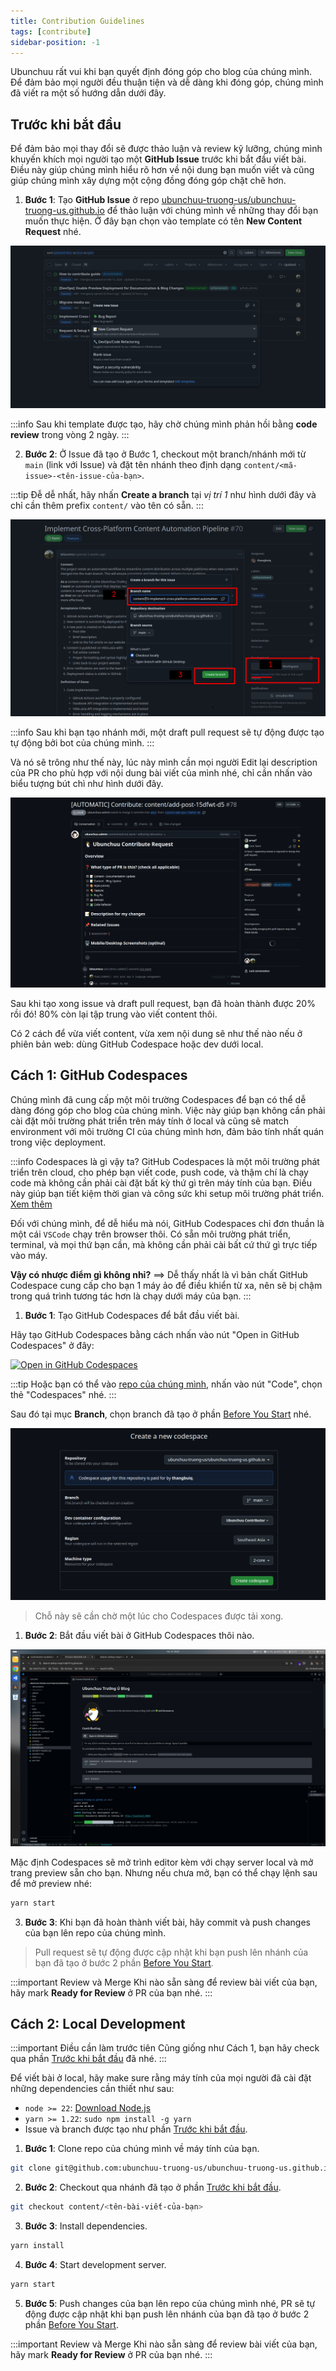 ```yaml
---
title: Contribution Guidelines
tags: [contribute]
sidebar-position: -1
---
```


Ubunchuu rất vui khi bạn quyết định đóng góp cho blog của chúng mình. Để đảm bảo mọi người đều thuận tiện và dễ dàng khi đóng góp, chúng mình đã viết ra một số hướng dẫn dưới đây.

<a id="before-you-start"></a>

## Trước khi bắt đầu

Để đảm bảo mọi thay đổi sẽ được thảo luận và review kỹ lưỡng, chúng mình khuyến khích mọi người tạo một **GitHub Issue** trước khi bắt đầu viết bài. Điều này giúp chúng mình hiểu rõ hơn về nội dung bạn muốn viết và cũng giúp chúng mình xây dựng một cộng đồng đóng góp chặt chẽ hơn.

1. **Bước 1**: Tạo **GitHub Issue** ở repo [ubunchuu-truong-us/ubunchuu-truong-us.github.io](https://github.com/ubunchuu-truong-us/ubunchuu-truong-us.github.io) để thảo luận với chúng mình về những thay đổi bạn muốn thực hiện. Ở đây bạn chọn vào template có tên **New Content Request** nhé.

![GitHub Issue](static/github-issue.png)

:::info
Sau khi template được tạo, hãy chờ chúng mình phản hồi bằng **code review** trong vòng 2 ngày.
:::

2. **Bước 2**: Ở Issue đã tạo ở Bước 1, checkout một branch/nhánh mới từ `main` (link với Issue) và đặt tên nhánh theo định dạng `content/<mã-issue>-<tên-issue-của-bạn>`.

:::tip
Đễ dễ nhất, hãy nhấn **Create a branch** tại *vị trí 1* như hình dưới đây và chỉ cần thêm prefix `content/` vào tên có sẵn.
:::

![GitHub Branch](static/github-branch.png)

:::info
Sau khi bạn tạo nhánh mới, một draft pull request sẽ tự động được tạo tự động bởi bot của chúng mình.
:::

Và nó sẽ trông như thế này, lúc này mình cần mọi người Edit lại description của PR cho phù hợp với nội dung bài viết của mình nhé, chỉ cần nhấn vào biểu tượng bút chì như hình dưới đây.

![GitHub PR](static/github-pr.png)

Sau khi tạo xong issue và draft pull request, bạn đã hoàn thành được 20% rồi đó! 80% còn lại tập trung vào viết content thôi.

Có 2 cách để vừa viết content, vừa xem nội dung sẽ như thế nào nếu ở phiên bản web: dùng GitHub Codespace hoặc dev dưới local.

## Cách 1: GitHub Codespaces

Chúng mình đã cung cấp một môi trường Codespaces để bạn có thể dễ dàng đóng góp cho blog của chúng mình. Việc này giúp bạn không cần phải cài đặt môi trường phát triển trên máy tính ở local và cũng sẽ match environment với môi trường CI của chúng mình hơn, đảm bảo tính nhất quán trong việc deployment.

:::info Codespaces là gì vậy ta?
GitHub Codespaces là một môi trường phát triển trên cloud, cho phép bạn viết code, push code, và thậm chí là chạy code mà không cần phải cài đặt bất kỳ thứ gì trên máy tính của bạn. Điều này giúp bạn tiết kiệm thời gian và công sức khi setup môi trường phát triển. [Xem thêm](https://docs.github.com/en/codespaces)

Đối với chúng mình, để dễ hiểu mà nói, GitHub Codespaces chỉ đơn thuần là một cái `VSCode` chạy trên browser thôi. Có sẵn môi trường phát triển, terminal, và mọi thứ bạn cần, mà không cần phải cài bất cứ thứ gì trực tiếp vào máy.

**Vậy có nhược điểm gì không nhỉ?**
==> Dễ thấy nhất là vì bản chất GitHub Codespace cung cấp cho bạn 1 máy ảo để điều khiển từ xa, nên sẽ bị chậm trong quá trình tương tác hơn là chạy dưới máy của bạn.
:::

1. **Bước 1**: Tạo GitHub Codespaces để bắt đầu viết bài.

Hãy tạo GitHub Codespaces bằng cách nhấn vào nút "Open in GitHub Codespaces" ở đây:

[![Open in GitHub Codespaces](https://github.com/codespaces/badge.svg)](https://codespaces.new/ubunchuu-truong-us/ubunchuu-truong-us.github.io)

:::tip
Hoặc bạn có thể vào [repo của chúng mình](https://github.com/ubunchuu-truong-us/ubunchuu-truong-us.github.io), nhấn vào nút "Code", chọn thẻ "Codespaces" nhé.
:::

Sau đó tại mục **Branch**, chọn branch đã tạo ở phần [Before You Start](#before-you-start) nhé.

![GitHub Codespaces](static/github-codespaces.png)

> Chỗ này sẽ cần chờ một lúc cho Codespaces được tải xong.

1. **Bước 2**: Bắt đầu viết bài ở GitHub Codespaces thôi nào.

![GitHub Codespaces Editor](static/github-codespaces-demo.png)

Mặc định Codespaces sẽ mở trình editor kèm với chạy server local và mở trang preview sẵn cho bạn. Nhưng nếu chưa mở, bạn có thể chạy lệnh sau để mở preview nhé:

```bash
yarn start
```

3. **Bước 3**: Khi bạn đã hoàn thành viết bài, hãy commit và push changes của bạn lên repo của chúng mình.

> Pull request sẽ tự động được cập nhật khi bạn push lên nhánh của bạn đã tạo ở bước 2 phần [Before You Start](#before-you-start).

:::important Review và Merge
Khi nào sẵn sàng để review bài viết của bạn, hãy mark **Ready for Review** ở PR của bạn nhé.
:::

## Cách 2: Local Development

:::important Điều cần làm trước tiên
Cũng giống như Cách 1, bạn hãy check qua phần [Trước khi bắt đầu](#before-you-start) đã nhé.
:::

Để viết bài ở local, hãy make sure rằng máy tính của mọi người đã cài đặt những dependencies cần thiết như sau:
- `node >= 22`: [Download Node.js](https://nodejs.org/en/download/)
- `yarn >= 1.22`: `sudo npm install -g yarn`
- Issue và branch được tạo như phần [Trước khi bắt đầu](#before-you-start).

1. **Bước 1**: Clone repo của chúng mình về máy tính của bạn.

```bash
git clone git@github.com:ubunchuu-truong-us/ubunchuu-truong-us.github.io.git
```

2. **Bước 2**: Checkout qua nhánh đã tạo ở phần [Trước khi bắt đầu](#before-you-start).

```bash
git checkout content/<tên-bài-viết-của-bạn>
```

3. **Bước 3**: Install dependencies.

```bash
yarn install
```

4. **Bước 4**: Start development server.

```bash
yarn start
```

5. **Bước 5**: Push changes của bạn lên repo của chúng mình nhé, PR sẽ tự động được cập nhật khi bạn push lên nhánh của bạn đã tạo ở bước 2 phần [Before You Start](#before-you-start).

:::important Review và Merge
Khi nào sẵn sàng để review bài viết của bạn, hãy mark **Ready for Review** ở PR của bạn nhé.
:::
